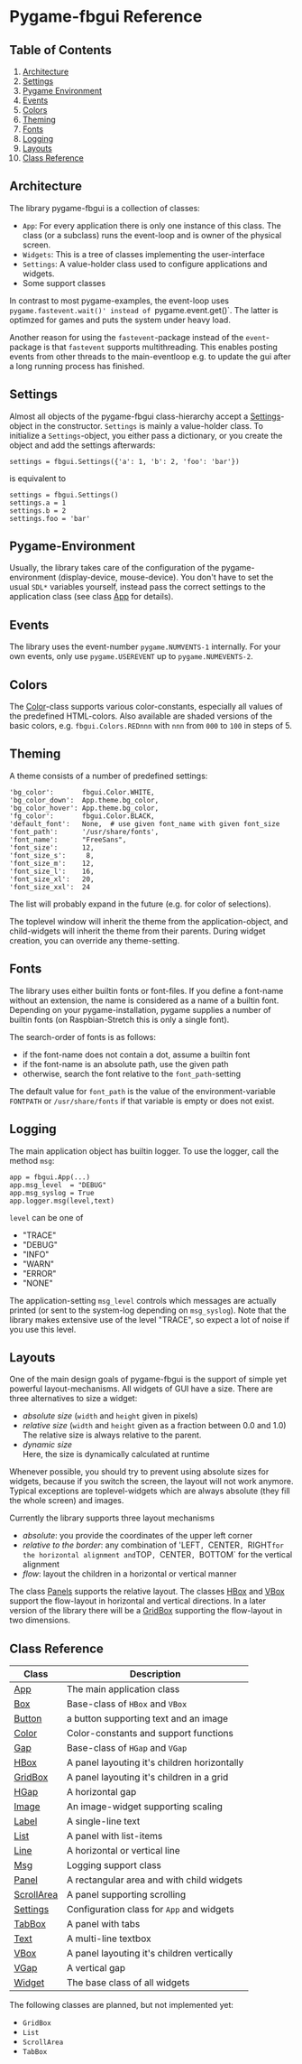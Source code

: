 Pygame-fbgui Reference
======================

Table of Contents
-----------------

  1. [Architecture](#architecture "Architecture")
  2. [Settings](#settings "Settings")
  3. [Pygame Environment](#pygame-environment "Pygame Environment")
  4. [Events](#events "Events")
  5. [Colors](#colors "Colors")
  6. [Theming](#theming "Theming")
  7. [Fonts](#fonts "Fonts")
  8. [Logging](#logging "Logging")
  9. [Layouts](#layouts "Layouts")
 10. [Class Reference](#class-reference "Class Reference")


Architecture
------------

The library pygame-fbgui is a collection of classes:

  - `App`: For every application there is only one instance of this
    class. The class (or a subclass) runs the event-loop and is owner
    of the physical screen.
  - `Widgets`: This is a tree of classes implementing the user-interface
  - `Settings`: A value-holder class used to configure applications and
    widgets.
  - Some support classes

In contrast to most pygame-examples, the event-loop uses
`pygame.fastevent.wait()' instead of `pygame.event.get()`. The latter is
optimzed for games and puts the system under heavy load.

Another reason for using the `fastevent`-package instead of the `event`-package
is that `fastevent` supports multithreading. This enables posting events
from other threads to the main-eventloop e.g. to update the gui after
a long running process has finished.


Settings
--------

Almost all objects of the pygame-fbgui class-hierarchy accept a
[Settings](./Settings.md)-object in the constructor. `Settings` is mainly
a value-holder class. To initialize a `Settings`-object, you either pass
a dictionary, or you create the object and add the settings afterwards:

    settings = fbgui.Settings({'a': 1, 'b': 2, 'foo': 'bar'})

is equivalent to

    settings = fbgui.Settings()
    settings.a = 1
    settings.b = 2
    settings.foo = 'bar'


Pygame-Environment
------------------

Usually, the library takes care of the configuration of the pygame-environment
(display-device, mouse-device). You don't have to set the usual `SDL*`
variables yourself, instead pass the correct settings to the application class
(see class [App](./App.md) for details).


Events
------

The library uses the event-number `pygame.NUMVENTS-1` internally. For your
own events, only use `pygame.USEREVENT` up to `pygame.NUMEVENTS-2`.


Colors
------

The [Color](./Color.md)-class supports various color-constants, especially
all values of the predefined HTML-colors. Also available are shaded versions
of the basic colors, e.g. `fbgui.Colors.REDnnn` with `nnn` from `000` to
`100` in steps of 5.


Theming
-------

A theme consists of a number of predefined settings:

    'bg_color':       fbgui.Color.WHITE,
    'bg_color_down':  App.theme.bg_color,
    'bg_color_hover': App.theme.bg_color,
    'fg_color':       fbgui.Color.BLACK,
    'default_font':   None,  # use given font_name with given font_size
    'font_path':      '/usr/share/fonts',
    'font_name':      "FreeSans",
    'font_size':      12,
    'font_size_s':     8,
    'font_size_m':    12,
    'font_size_l':    16,
    'font_size_xl':   20,
    'font_size_xxl':  24

The list will probably expand in the future (e.g. for color of selections).

The toplevel window will inherit the theme from the application-object, and
child-widgets will inherit the theme from their parents. During widget
creation, you can override any theme-setting.


Fonts
-----

The library uses either builtin fonts or font-files. If you define a font-name
without an extension, the name is considered as a name of a builtin font.
Depending on your pygame-installation, pygame supplies a number of builtin
fonts (on Raspbian-Stretch this is only a single font).

The search-order of fonts is as follows:

  - if the font-name does not contain a dot, assume a builtin font
  - if the font-name is an absolute path, use the given path
  - otherwise, search the font relative to the `font_path`-setting

The default value for `font_path` is the value of the environment-variable
`FONTPATH` or `/usr/share/fonts` if that variable is empty or does not
exist.


Logging
-------

The main application object has builtin logger. To use the logger, call
the method `msg`:

    app = fbgui.App(...)
    app.msg_level  = "DEBUG"
    app.msg_syslog = True
    app.logger.msg(level,text)

`level` can be one of

  - "TRACE"
  - "DEBUG"
  - "INFO"
  - "WARN"
  - "ERROR"
  - "NONE"

The application-setting `msg_level` controls which messages are actually
printed (or sent to the system-log depending on `msg_syslog`). Note that
the library makes extensive use of the level "TRACE", so expect a lot of
noise if you use this level.


Layouts
-------

One of the main design goals of pygame-fbgui is the support of simple yet
powerful layout-mechanisms. All widgets of GUI have a size. There are three
alternatives to size a widget:

  - *absolute size* (`width` and `height` given in pixels)
  - *relative size* (`width` and `height` given as a fraction between 0.0 and 1.0)  
    The relative size is always relative to the parent.
  - *dynamic size*  
    Here, the size is dynamically calculated at runtime

Whenever possible, you should try to prevent using absolute sizes for
widgets, because if you switch the screen, the layout will not work anymore.
Typical exceptions are toplevel-widgets which are always absolute (they fill
the whole screen) and images.

Currently the library supports three layout mechanisms

  - *absolute*: you provide the coordinates of the upper left corner
  - *relative to the border*: any combination of 'LEFT`, `CENTER`, `RIGHT`
    for the horizontal alignment and `TOP`, `CENTER`, `BOTTOM` for the
    vertical alignment
  - *flow*: layout the children in a horizontal or vertical manner

The class [Panels](./Panels.md) supports the relative layout. The classes
[HBox](./HBox.md) and [VBox](./VBox.md) support the flow-layout in horizontal
and vertical directions. In a later version of the library there will
be a [GridBox](./GridBox.md) supporting the flow-layout in two dimensions.


Class Reference
---------------


| Class                        | Description                                   |
| -----------------------------|-----------------------------------------------|
|[App](./App.md)               | The main application class                    |
|[Box](./Box.md)               | Base-class of `HBox` and `VBox`               |
|[Button](./Button.md)         | a button supporting text and an image         |
|[Color](./Color.md)           | Color-constants and support functions         |
|[Gap](./Gap.md)               | Base-class of `HGap` and `VGap`               |
|[HBox](./HBox.md)             | A panel layouting it's children horizontally  |
|[GridBox](./GridBox.md)       | A panel layouting it's children in a grid     |
|[HGap](./HGap.md)             | A horizontal gap                              |
|[Image](./Image.md)           | An image-widget supporting scaling            |
|[Label](./Label.md)           | A single-line text                            |
|[List](./List.md)             | A panel with list-items                       |
|[Line](./Line.md)             | A horizontal or vertical line                 |
|[Msg](./Msg.md)               | Logging support class                         |
|[Panel](./Panel.md)           | A rectangular area and with child widgets     |
|[ScrollArea](./ScrollArea.md) | A panel supporting scrolling                  |
|[Settings](./Settings.md)     | Configuration class for `App` and widgets     |
|[TabBox](./TabBox.md)         | A panel with tabs                             |
|[Text](./Text.md)             | A multi-line textbox                          |
|[VBox](./VBox.md)             | A panel layouting it's children vertically    |
|[VGap](./VGap.md)             | A vertical gap                                |
|[Widget](./Widget.md)         | The base class of all widgets                 |


The following classes are planned, but not implemented yet:

  - `GridBox`
  - `List`
  - `ScrollArea`
  - `TabBox`
